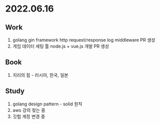 # 2022.06.16

## Work

1. golang gin framework http request/response log middleware PR 생성
2. 게임 데이터 세팅 툴 node.js + vue.js 개발 PR 생성

## Book

1. 지리의 힘 - 러시아, 한국, 일본

## Study

1. golang design pattern - solid 원칙
2. aws 강의 찾는 중
3. 깃헙 계정 변경 중
